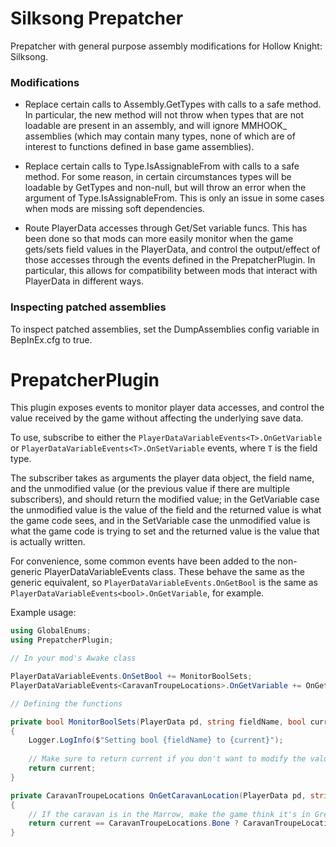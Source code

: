# Silksong Prepatcher

Prepatcher with general purpose assembly modifications for Hollow Knight: Silksong.

### Modifications

* Replace certain calls to Assembly.GetTypes with calls to a safe method.
In particular, the new method will not throw when types that are not loadable
are present in an assembly, and will ignore MMHOOK_ assemblies (which may contain
many types, none of which are of interest to functions defined in base game
assemblies).

* Replace certain calls to Type.IsAssignableFrom with calls to a safe method.
For some reason, in certain circumstances types will be loadable by
GetTypes and non-null, but will throw an error when the argument of
Type.IsAssignableFrom. This is only an issue in some cases when mods are missing
soft dependencies.

* Route PlayerData accesses through Get/Set variable funcs.
This has been done so that mods can more easily monitor when the game gets/sets
field values in the PlayerData, and control the output/effect of those accesses
through the events defined in the PrepatcherPlugin.
In particular, this allows for compatibility between mods that interact with
PlayerData in different ways.

### Inspecting patched assemblies

To inspect patched assemblies, set the DumpAssemblies config variable
in BepInEx.cfg to true.

# PrepatcherPlugin

This plugin exposes events to monitor player data accesses, and control the value
received by the game without affecting the underlying save data.

To use, subscribe to either the `PlayerDataVariableEvents<T>.OnGetVariable` or
`PlayerDataVariableEvents<T>.OnSetVariable` events, where `T` is the field type.

The subscriber takes as arguments the player data object, the field name, and the
unmodified value (or the previous value if there are multiple subscribers), and 
should return the modified value; in the GetVariable case the unmodified value
is the value of the field and the returned value is what the game code sees, and
in the SetVariable case the unmodified value is what the game code is trying to
set and the returned value is the value that is actually written.

For convenience, some common events have been added to the non-generic
PlayerDataVariableEvents class. These behave the same as the generic equivalent,
so `PlayerDataVariableEvents.OnGetBool` is the same as 
`PlayerDataVariableEvents<bool>.OnGetVariable`, for example.

Example usage:

```cs
using GlobalEnums;
using PrepatcherPlugin;

// In your mod's Awake class

PlayerDataVariableEvents.OnSetBool += MonitorBoolSets;
PlayerDataVariableEvents<CaravanTroupeLocations>.OnGetVariable += OnGetCaravanLocation;

// Defining the functions

private bool MonitorBoolSets(PlayerData pd, string fieldName, bool current)
{
	Logger.LogInfo($"Setting bool {fieldName} to {current}");
	
	// Make sure to return current if you don't want to modify the value that would be set.
	return current;
}

private CaravanTroupeLocations OnGetCaravanLocation(PlayerData pd, string fieldName, CaravanTroupeLocations current)
{
    // If the caravan is in the Marrow, make the game think it's in Greymoor. Otherwise no change.
	return current == CaravanTroupeLocations.Bone ? CaravanTroupeLocations.Greymoor : current;
}
```
